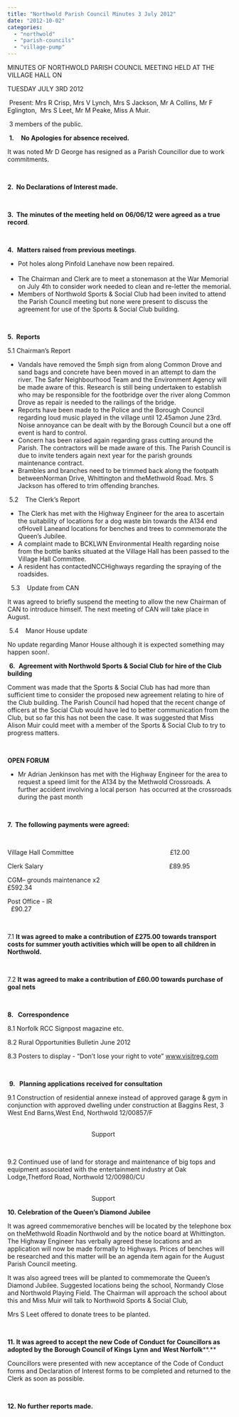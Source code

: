 ```yaml
---
title: "Northwold Parish Council Minutes 3 July 2012"
date: "2012-10-02"
categories: 
  - "northwold"
  - "parish-councils"
  - "village-pump"
---
```


MINUTES OF NORTHWOLD PARISH COUNCIL MEETING HELD AT THE VILLAGE HALL ON

TUESDAY JULY 3RD 2012

 Present: Mrs R Crisp, Mrs V Lynch, Mrs S Jackson, Mr A Collins, Mr F Eglington,  Mrs S Leet, Mr M Peake, Miss A Muir.

 3 members of the public.

 **1.**    **No Apologies for absence received.**

It was noted Mr D George has resigned as a Parish Councillor due to work commitments.

 

**2\.  No Declarations of Interest made.**

 

**3.  The minutes of the meeting held on** **06/06/12** **were agreed as a true record**.

 

**4.**  **Matters raised from previous meetings**.

- Pot holes along Pinfold Lanehave now been repaired.                                          
- The Chairman and Clerk are to meet a stonemason at the War Memorial on July 4th to consider work needed to clean and re-letter the memorial.
- Members of Northwold Sports & Social Club had been invited to attend the Parish Council meeting but none were present to discuss the agreement for use of the Sports & Social Club building.

 

**5.  Reports**

5.1 Chairman’s Report

- Vandals have removed the 5mph sign from along Common Drove and sand bags and concrete have been moved in an attempt to dam the river. The Safer Neighbourhood Team and the Environment Agency will be made aware of this. Research is still being undertaken to establish who may be responsible for the footbridge over the river along Common Drove as repair is needed to the railings of the bridge.
- Reports have been made to the Police and the Borough Council regarding loud music played in the village until 12.45amon June 23rd. Noise annoyance can be dealt with by the Borough Council but a one off event is hard to control.
- Concern has been raised again regarding grass cutting around the Parish. The contractors will be made aware of this. The Parish Council is due to invite tenders again next year for the parish grounds maintenance contract.
- Brambles and branches need to be trimmed back along the footpath betweenNorman Drive, Whittington and theMethwold Road. Mrs. S Jackson has offered to trim offending branches.

 5.2    The Clerk’s Report

- The Clerk has met with the Highway Engineer for the area to ascertain the suitability of locations for a dog waste bin towards the A134 end ofHovell Laneand locations for benches and trees to commemorate the Queen’s Jubilee.
- A complaint made to BCKLWN Environmental Health regarding noise from the bottle banks situated at the Village Hall has been passed to the Village Hall Committee.
- A resident has contactedNCCHighways regarding the spraying of the roadsides.

  5.3    Update from CAN

It was agreed to briefly suspend the meeting to allow the new Chairman of CAN to introduce himself. The next meeting of CAN will take place in August.

 5.4    Manor House update

No update regarding Manor House although it is expected something may happen soon!.

 **6.**  **Agreement with Northwold Sports & Social Club for hire of the Club building**

Comment was made that the Sports & Social Club has had more than sufficient time to consider the proposed new agreement relating to hire of the Club building. The Parish Council had hoped that the recent change of officers at the Social Club would have led to better communication from the Club, but so far this has not been the case. It was suggested that Miss Alison Muir could meet with a member of the Sports & Social Club to try to progress matters.

 

**OPEN FORUM**

- Mr Adrian Jenkinson has met with the Highway Engineer for the area to request a speed limit for the A134 by the Methwold Crossroads. A further accident involving a local person  has occurred at the crossroads during the past month

 

**7\.  The following payments were agreed:**

 

Village Hall Committee                                                       £12.00

Clerk Salary                                                                        £89.95

CGM– grounds maintenance x2                                                                   £592.34

Post Office - IR                                                                                                        £90.27

 

7.1 **It was agreed to make a contribution of £275.00 towards transport costs for summer youth activities which will be open to all children in Northwold.**

 

7.2 **It was agreed to make a contribution of £60.00 towards purchase of goal nets**

 

**8.   Correspondence**

8.1 Norfolk RCC Signpost magazine etc.

8.2 Rural Opportunities Bulletin June 2012

8.3 Posters to display - “Don’t lose your right to vote” www.visitreg.com

 

 **9\.   Planning applications received for consultation**

9.1 Construction of residential annexe instead of approved garage & gym in conjunction with approved dwelling under construction at Baggins Rest, 3 West End Barns,West End, Northwold 12/00857/F

                                                                                                                                                                                Support

 

9.2 Continued use of land for storage and maintenance of big tops and equipment associated with the entertainment industry at Oak Lodge,Thetford Road, Northwold 12/00980/CU

                                                                                                                                                                                Support

**10\. Celebration of the Queen’s Diamond Jubilee**

It was agreed commemorative benches will be located by the telephone box on theMethwold Roadin Northwold and by the notice board at Whittington. The Highway Engineer has verbally agreed these locations and an application will now be made formally to Highways. Prices of benches will be researched and this matter will be an agenda item again for the August Parish Council meeting.

It was also agreed trees will be planted to commemorate the Queen’s Diamond Jubilee. Suggested locations being the school, Normandy Close and Northwold Playing Field. The Chairman will approach the school about this and Miss Muir will talk to Northwold Sports & Social Club,

Mrs S Leet offered to donate trees to be planted.

 

**11\. It was agreed to accept the new Code of Conduct for Councillors as adopted by the Borough Council of Kings** **Lynn** **and** **West Norfolk****.**

Councillors were presented with new acceptance of the Code of Conduct forms and Declaration of Interest forms to be completed and returned to the Clerk as soon as possible.

 

**12\. No further reports made.**
